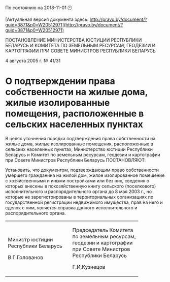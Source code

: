 По состоянию на 2018-11-01 &#x1F550;

[Актуальная версия документа здесь: http://pravo.by/document/?guid=3871&p0=W20512971](http://pravo.by/document/?guid=3871&p0=W20512971)

<p>ПОСТАНОВЛЕНИЕ МИНИСТЕРСТВА ЮСТИЦИИ РЕСПУБЛИКИ БЕЛАРУСЬ И КОМИТЕТА ПО ЗЕМЕЛЬНЫМ РЕСУРСАМ, ГЕОДЕЗИИ И КАРТОГРАФИИ ПРИ СОВЕТЕ МИНИСТРОВ РЕСПУБЛИКИ БЕЛАРУСЬ</p>
<p>4 августа 2005 г. № 41/31</p>
<h1>О подтверждении права собственности на жилые дома, жилые изолированные помещения, расположенные в сельских населенных пунктах</h1>
<p>В целях уточнения порядка подтверждения права собственности на жилые дома, жилые изолированные помещения, расположенные в сельских населенных пунктах, Министерство юстиции Республики Беларусь и Комитет по земельным ресурсам, геодезии и картографии при Совете Министров Республики Беларусь ПОСТАНОВЛЯЮТ:</p>
<p>Установить, что документом, подтверждающим право собственности умершего гражданина на жилой дом, жилое изолированное помещение с хозяйственными и иными постройками или без них, сведения о которых внесены в похозяйственную книгу сельского (поселкового) исполнительного и распорядительного органа до 8 мая 2003 г., но которые не зарегистрированы в территориальных организациях по государственной регистрации недвижимого имущества, прав на него и сделок с ним, является справка данного исполнительного и распорядительного органа.</p>
<p></p>
<table><tr>
<td>
<p>Министр юстиции<br>Республики Беларусь</p>
<p>В.Г.Голованов</p>
</td>
<td><p></p></td>
<td>
<p>Председатель Комитета<br>по земельным ресурсам,<br>геодезии и картографии<br>при Совете Министров<br>Республики Беларусь</p>
<p>Г.И.Кузнецов</p>
</td>
</tr></table>
<p></p>